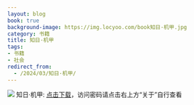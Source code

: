 ```yaml
---
layout: blog
book: true
background-image: https://img.locyoo.com/book知日·机甲.jpg
category: 书籍
title: 知日·机甲
tags:
- 书籍
- 社会
redirect_from:
  - /2024/03/知日·机甲/
---
```

![](https://img.locyoo.com/book知日·机甲.jpg)
知日·机甲: <a name = "ref1" href="https://url18.ctfile.com/f/50983618-1063935824-bfc090?p=3619">点击下载</a>，访问密码请点击右上方“关于”自行查看